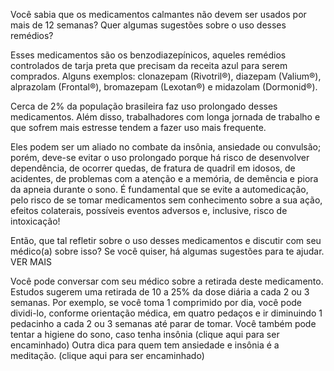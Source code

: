 Você sabia que os medicamentos calmantes não devem ser usados por mais de 12 semanas? Quer algumas sugestões sobre o uso desses remédios?

Esses medicamentos são os benzodiazepínicos, aqueles remédios controlados de tarja preta que precisam da receita azul para serem comprados. Alguns exemplos: clonazepam (Rivotril®), diazepam (Valium®), alprazolam (Frontal®), bromazepam (Lexotan®) e midazolam (Dormonid®).

Cerca de 2% da população brasileira faz uso prolongado desses medicamentos. Além disso, trabalhadores com longa jornada de trabalho e que sofrem mais estresse tendem a fazer uso mais frequente.

Eles podem ser um aliado no combate da insônia, ansiedade ou convulsão; porém, deve-se evitar o uso prolongado porque há risco de desenvolver dependência, de ocorrer quedas, de fratura de quadril em idosos, de acidentes, de problemas com a atenção e a memória, de demência e piora da apneia durante o sono.
É fundamental que se evite a automedicação, pelo risco de se tomar medicamentos sem conhecimento sobre a sua ação, efeitos colaterais, possíveis eventos adversos e, inclusive, risco de intoxicação!

Então, que tal refletir sobre o uso desses medicamentos e discutir com seu médico(a) sobre isso?
Se você quiser, há algumas sugestões para te ajudar. VER MAIS

Você pode conversar com seu médico sobre a retirada deste medicamento. Estudos sugerem uma retirada de 10 a 25% da dose diária a cada 2 ou 3 semanas. Por exemplo, se você toma 1 comprimido por dia, você pode dividi-lo, conforme orientação médica, em quatro pedaços e ir diminuindo 1 pedacinho a cada 2 ou 3 semanas até parar de tomar.
Você também pode tentar a higiene do sono, caso tenha insônia (clique aqui para ser encaminhado)
Outra dica para quem tem ansiedade e insônia é a meditação. (clique aqui para ser encaminhado)
